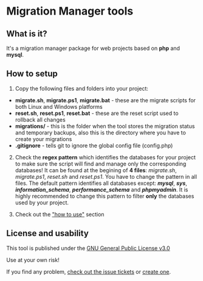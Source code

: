 # Migration Manager tools

## What is it?

It's a migration manager package for web projects based on **php** and **mysql**.

## How to setup

1. Copy the following files and folders into your project:

- **migrate.sh**, **migrate.ps1**, **migrate.bat** - these are the migrate scripts for both Linux and Windows platforms
- **reset.sh**, **reset.ps1**, **reset.bat** - these are the reset script used to rollback all changes
- **migrations/** - this is the folder when the tool stores the migration status and temporary backups, also this is the directory where you have to create your migrations
- **.gitignore** - tells git to ignore the global config file (config.php)

2. Check the **regex pattern** which identifies the databases for your project to make sure the script will find and manage only the corresponding databases!
It can be found at the begining of **4 files**: *migrate.sh*, *migrate.ps1*, *reset.sh* and *reset.ps1*. You have to change the pattern in all files.
The default pattern identifies all databases except: ***mysql***, ***sys***, ***information_schema***, ***performance_schema*** and ***phpmyadmin***.
It is highly recommended to change this pattern to filter **only** the databases used by your project.

3. Check out the ["how to use"](migrations/README.md) section

## License and usability

This tool is published under the [GNU General Public License v3.0](LICENSE)

Use at your own risk!

If you find any problem, [check out the issue tickets](https://github.com/tamas646/mm-tools/issues) or [create one](https://github.com/tamas646/mm-tools/issues/new).
